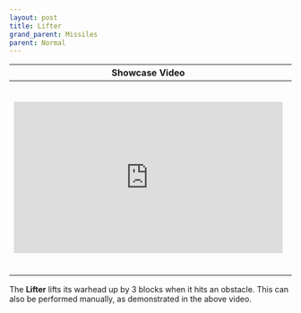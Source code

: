 ```yaml
---
layout: post
title: Lifter
grand_parent: Missiles
parent: Normal
---
```


| Showcase Video | Statistics |
| --- | --- |
| <iframe width="480" height="270" src="https://www.youtube.com/embed/RsPpsfEi_fE?list=PLPke2IloqMPrpmS_RpVvR0-dRQ_0zRC1g" title="YouTube video player" frameborder="0" allow="accelerometer; autoplay; clipboard-write; encrypted-media; gyroscope; picture-in-picture" allowfullscreen></iframe> | **TNT Count:** 8<br><br>**Speed:** 2.0 m/s<br><br>**Dimensions:** 7x3x3<br><br>**Difficulty of Riding:** Hard<br><br>**Category:** Normal<br><br>**Created by:** Chronos22

The **Lifter** lifts its warhead up by 3 blocks when it hits an obstacle. This can also be performed manually, as demonstrated in the above video.